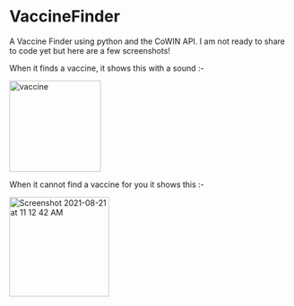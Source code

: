 # VaccineFinder

A Vaccine Finder using python and the CoWIN API. I am not ready to share to code yet but here are a few screenshots!

When it finds a vaccine, it shows this with a sound :-


<img width="163" alt="vaccine" src="https://user-images.githubusercontent.com/69293452/130312128-115228e0-b748-4dc1-acc6-277d932df2d4.png">


When it cannot find a vaccine for you it shows this :-


<img width="178" alt="Screenshot 2021-08-21 at 11 12 42 AM" src="https://user-images.githubusercontent.com/69293452/130312088-6a0ac31a-e91f-4181-931e-7c650de91e9c.png">


